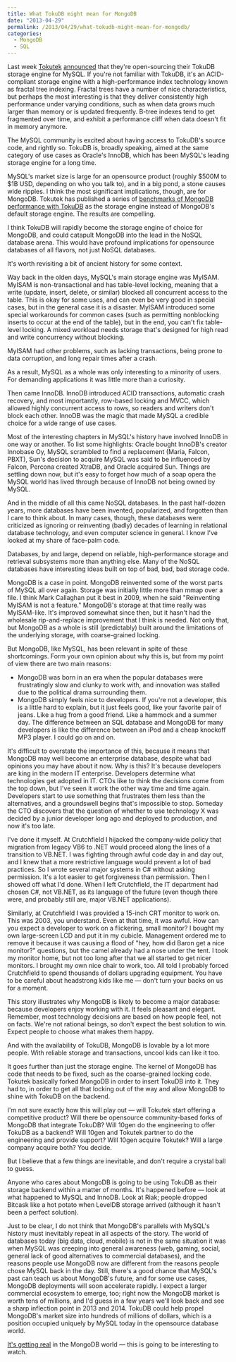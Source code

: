 ```yaml
---
title: What TokuDB might mean for MongoDB
date: "2013-04-29"
permalink: /2013/04/29/what-tokudb-might-mean-for-mongodb/
categories:
  - MongoDB
  - SQL
---
```

Last week [Tokutek][1] [announced][2] that they're open-sourcing their TokuDB storage engine for MySQL. If you're not familiar with TokuDB, it's an ACID-compliant storage engine with a high-performance index technology known as fractal tree indexing. Fractal trees have a number of nice characteristics, but perhaps the most interesting is that they deliver consistently high performance under varying conditions, such as when data grows much larger than memory or is updated frequently. B-tree indexes tend to get fragmented over time, and exhibit a performance cliff when data doesn't fit in memory anymore.

The MySQL community is excited about having access to TokuDB's source code, and rightly so. TokuDB is, broadly speaking, aimed at the same category of use cases as Oracle's InnoDB, which has been MySQL's leading storage engine for a long time.

MySQL's market size is large for an opensource product (roughly $500M to $1B USD, depending on who you talk to), and in a big pond, a stone causes wide ripples. I think the most significant implications, though, are for MongoDB. Tokutek has published a series of [benchmarks of MongoDB performance with TokuDB][3] as the storage engine instead of MongoDB's default storage engine. The results are compelling.

I think TokuDB will rapidly become the storage engine of choice for MongoDB, and could catapult MongoDB into the lead in the NoSQL database arena. This would have profound implications for opensource databases of all flavors, not just NoSQL databases.

It's worth revisiting a bit of ancient history for some context.

Way back in the olden days, MySQL's main storage engine was MyISAM. MyISAM is non-transactional and has table-level locking, meaning that a write (update, insert, delete, or similar) blocked all concurrent access to the table. This is okay for some uses, and can even be very good in special cases, but in the general case it is a disaster. MyISAM introduced some special workarounds for common cases (such as permitting nonblocking inserts to occur at the end of the table), but in the end, you can't fix table-level locking. A mixed workload needs storage that's designed for high read and write concurrency without blocking.

MyISAM had other problems, such as lacking transactions, being prone to data corruption, and long repair times after a crash.

As a result, MySQL as a whole was only interesting to a minority of users. For demanding applications it was little more than a curiosity.

Then came InnoDB. InnoDB introduced ACID transactions, automatic crash recovery, and most importantly, row-based locking and MVCC, which allowed highly concurrent access to rows, so readers and writers don't block each other. InnoDB was the magic that made MySQL a credible choice for a wide range of use cases.

Most of the interesting chapters in MySQL's history have involved InnoDB in one way or another. To list some highlights: Oracle bought InnoDB's creator Innobase Oy, MySQL scrambled to find a replacement (Maria, Falcon, PBXT), Sun's decision to acquire MySQL was said to be influenced by Falcon, Percona created XtraDB, and Oracle acquired Sun. Things are settling down now, but it's easy to forget how much of a soap opera the MySQL world has lived through because of InnoDB not being owned by MySQL.

And in the middle of all this came NoSQL databases. In the past half-dozen years, more databases have been invented, popularized, and forgotten than I care to think about. In many cases, though, these databases were criticized as ignoring or reinventing (badly) decades of learning in relational database technology, and even computer science in general. I know I've looked at my share of face-palm code.

Databases, by and large, depend on reliable, high-performance storage and retrieval subsystems more than anything else. Many of the NoSQL databases have interesting ideas built on top of bad, bad, bad storage code.

MongoDB is a case in point. MongoDB reinvented some of the worst parts of MySQL all over again. Storage was initially little more than mmap over a file. I think Mark Callaghan put it best in 2009, when he said "Reinventing MyISAM is not a feature." MongoDB's storage at that time really was MyISAM-like. It's improved somewhat since then, but it hasn't had the wholesale rip-and-replace improvement that I think is needed. Not only that, but MongoDB as a whole is still (predictably) built around the limitations of the underlying storage, with coarse-grained locking.

But MongoDB, like MySQL, has been relevant in spite of these shortcomings. Form your own opinion about why this is, but from my point of view there are two main reasons:

*   MongoDB was born in an era when the popular databases were frustratingly slow and clunky to work with, and innovation was stalled due to the political drama surrounding them.
*   MongoDB simply feels nice to developers. If you're not a developer, this is a little hard to explain, but it just feels good, like your favorite pair of jeans. Like a hug from a good friend. Like a hammock and a summer day. The difference between an SQL database and MongoDB for many developers is like the difference between an iPod and a cheap knockoff MP3 player. I could go on and on.

It's difficult to overstate the importance of this, because it means that MongoDB may well become an enterprise database, despite what bad opinions you may have about it now. Why is this? It's because developers are king in the modern IT enterprise. Developers determine what technologies get adopted in IT. CTOs like to think the decisions come from the top down, but I've seen it work the other way time and time again. Developers start to use something that frustrates them less than the alternatives, and a groundswell begins that's impossible to stop. Someday the CTO discovers that the question of whether to use technology X was decided by a junior developer long ago and deployed to production, and now it's too late.

I've done it myself. At Crutchfield I hijacked the company-wide policy that migration from legacy VB6 to .NET would proceed along the lines of a transition to VB.NET. I was fighting through awful code day in and day out, and I knew that a more restrictive language would prevent a lot of bad practices. So I wrote several major systems in C# without asking permission. It's a lot easier to get forgiveness than permission. Then I showed off what I'd done. When I left Crutchfield, the IT department had chosen C#, not VB.NET, as its language of the future (even though there were, and probably still are, major VB.NET applications).

Similarly, at Crutchfield I was provided a 15-inch CRT monitor to work on. This was 2003, you understand. Even at that time, it was awful. How can you expect a developer to work on a flickering, small monitor? I bought my own large-screen LCD and put it in my cubicle. Management ordered me to remove it because it was causing a flood of "hey, how did Baron get a nice monitor?" questions, but the camel already had a nose under the tent. I took my monitor home, but not too long after that we all started to get nicer monitors. I brought my own nice chair to work, too. All told I probably forced Crutchfield to spend thousands of dollars upgrading equipment. You have to be careful about headstrong kids like me &#8212; don't turn your backs on us for a moment.

This story illustrates why MongoDB is likely to become a major database: because developers enjoy working with it. It feels pleasant and elegant. Remember, most technology decisions are based on how people feel, not on facts. We're not rational beings, so don't expect the best solution to win. Expect people to choose what makes them happy.

And with the availability of TokuDB, MongoDB is lovable by a lot more people. With reliable storage and transactions, uncool kids can like it too.

It goes further than just the storage engine. The kernel of MongoDB has code that needs to be fixed, such as the coarse-grained locking code. Tokutek basically forked MongoDB in order to insert TokuDB into it. They had to, in order to get all that locking out of the way and allow MongoDB to shine with TokuDB on the backend.

I'm not sure exactly how this will play out &#8212; will Tokutek start offering a competitive product? Will there be opensource community-based forks of MongoDB that integrate TokuDB? Will 10gen do the engineering to offer TokuDB as a backend? Will 10gen and Tokutek partner to do the engineering and provide support? Will 10gen acquire Tokutek? Will a large company acquire both? You decide.

But I believe that a few things are inevitable, and don't require a crystal ball to guess.

Anyone who cares about MongoDB is going to be using TokuDB as their storage backend within a matter of months. It's happened before &#8212; look at what happened to MySQL and InnoDB. Look at Riak; people dropped Bitcask like a hot potato when LevelDB storage arrived (although it hasn't been a perfect solution).

Just to be clear, I do not think that MongoDB's parallels with MySQL's history must inevitably repeat in all aspects of the story. The world of databases today (big data, cloud, mobile) is not in the same situation it was when MySQL was creeping into general awareness (web, gaming, social, general lack of good alternatives to commercial databases), and the reasons people use MongoDB now are different from the reasons people chose MySQL back in the day. Still, there's a good chance that MySQL's past can teach us about MongoDB's future, and for some use cases, MongoDB deployments will soon accelerate rapidly. I expect a larger commercial ecosystem to emerge, too; right now the MongoDB market is worth tens of millions, and I'd guess in a few years we'll look back and see a sharp inflection point in 2013 and 2014. TokuDB could help propel MongoDB's market size into hundreds of millions of dollars, which is a position occupied uniquely by MySQL today in the opensource database world.

[It's getting real][4] in the MongoDB world &#8212; this is going to be interesting to watch.

 [1]: http://www.tokutek.com/
 [2]: http://www.tokutek.com/2013/04/announcing-tokudb-v7-open-source-and-more/
 [3]: http://www.tokutek.com/tag/mongodb/
 [4]: http://www.youtube.com/watch?v=2UFc1pr2yUU
